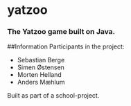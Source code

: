 # yatzoo
### The Yatzoo game built on Java.

##Information
Participants in the project:
- Sebastian Berge
- Simen Østensen
- Morten Helland
- Anders Mæhlum

Built as part of a school-project.